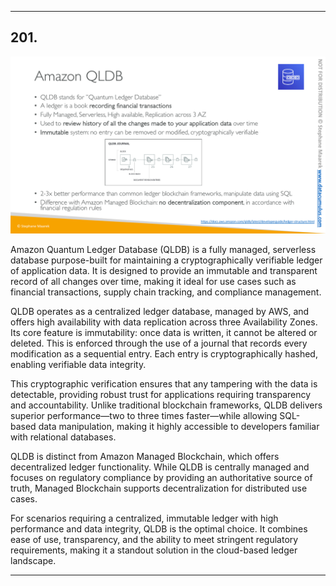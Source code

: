 
---

## 201. 
![alt text](https://github.com/mistertandon/aws-clf-co2-slides-by-stephane-maarek/blob/main/s9/201.png)

Amazon Quantum Ledger Database (QLDB) is a fully managed, serverless database purpose-built for maintaining a cryptographically verifiable ledger of application data. It is designed to provide an immutable and transparent record of all changes over time, making it ideal for use cases such as financial transactions, supply chain tracking, and compliance management.

QLDB operates as a centralized ledger database, managed by AWS, and offers high availability with data replication across three Availability Zones. Its core feature is immutability: once data is written, it cannot be altered or deleted. This is enforced through the use of a journal that records every modification as a sequential entry. Each entry is cryptographically hashed, enabling verifiable data integrity. 

This cryptographic verification ensures that any tampering with the data is detectable, providing robust trust for applications requiring transparency and accountability. Unlike traditional blockchain frameworks, QLDB delivers superior performance—two to three times faster—while allowing SQL-based data manipulation, making it highly accessible to developers familiar with relational databases.

QLDB is distinct from Amazon Managed Blockchain, which offers decentralized ledger functionality. While QLDB is centrally managed and focuses on regulatory compliance by providing an authoritative source of truth, Managed Blockchain supports decentralization for distributed use cases.

For scenarios requiring a centralized, immutable ledger with high performance and data integrity, QLDB is the optimal choice. It combines ease of use, transparency, and the ability to meet stringent regulatory requirements, making it a standout solution in the cloud-based ledger landscape.

---
